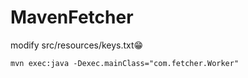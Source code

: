 # MavenFetcher

modify src/resources/keys.txt😁

```
mvn exec:java -Dexec.mainClass="com.fetcher.Worker" 
```
